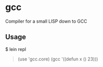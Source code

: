# gcc

Compiler for a small LISP down to GCC

## Usage

$ lein repl
> (use 'gcc.core)
> (gcc '((defun x () 23)))
